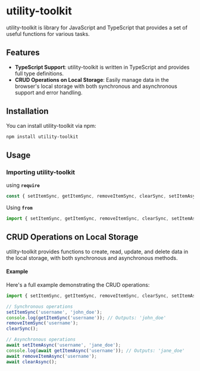 # utility-toolkit

utility-toolkit is library for JavaScript and TypeScript that provides a set of useful functions for various tasks.

## Features

- **TypeScript Support**: utility-toolkit is written in TypeScript and provides full type definitions.
- **CRUD Operations on Local Storage**: Easily manage data in the browser's local storage with both synchronous and asynchronous support and error handling.

## Installation

You can install utility-toolkit via npm:

```bash
npm install utility-toolkit
```

## Usage

### Importing utility-toolkit

using **`require`**
```javascript
const { setItemSync, getItemSync, removeItemSync, clearSync, setItemAsync, getItemAsync, removeItemAsync, clearAsync } = require('utility-toolkit');
```
Using **`from`**
```javascript
import { setItemSync, getItemSync, removeItemSync, clearSync, setItemAsync, getItemAsync, removeItemAsync, clearAsync } from 'utility-toolkit';
```

## CRUD Operations on Local Storage
utility-toolkit provides functions to create, read, update, and delete data in the local storage, with both synchronous and asynchronous methods.

#### Example
Here's a full example demonstrating the CRUD operations:

```javascript
import { setItemSync, getItemSync, removeItemSync, clearSync, setItemAsync, getItemAsync, removeItemAsync, clearAsync } from 'utility-toolkit';

// Synchronous operations
setItemSync('username', 'john_doe');
console.log(getItemSync('username')); // Outputs: 'john_doe'
removeItemSync('username');
clearSync();

// Asynchronous operations
await setItemAsync('username', 'jane_doe');
console.log(await getItemAsync('username')); // Outputs: 'jane_doe'
await removeItemAsync('username');
await clearAsync();
```